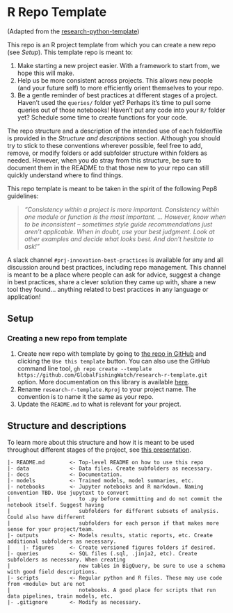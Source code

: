 
<!-- README.md is generated from README.Rmd. Please edit that file -->

# R Repo Template

(Adapted from the
[research-python-template](https://github.com/GlobalFishingWatch/research-python-template))

This repo is an R project template from which you can create a new repo
(see *Setup*). This template repo is meant to:

1.  Make starting a new project easier. With a framework to start from,
    we hope this will make.
2.  Help us be more consistent across projects. This allows new people
    (and your future self) to more efficiently orient themselves to your
    repo.
3.  Be a gentle reminder of best practices at different stages of a
    project. Haven’t used the `queries/` folder yet? Perhaps it’s time
    to pull some queries out of those notebooks! Haven’t put any code
    into your `R/` folder yet? Schedule some time to create functions
    for your code.

The repo structure and a description of the intended use of each
folder/file is provided in the *Structure and descriptions* section.
Although you should try to stick to these conventions wherever possible,
feel free to add, remove, or modify folders or add subfolder structure
within folders as needed. However, when you do stray from this
structure, be sure to document them in the README to that those new to
your repo can still quickly understand where to find things.

This repo template is meant to be taken in the spirit of the following
Pep8 guidelines:

> *“Consistency within a project is more important. Consistency within
> one module or function is the most important. … However, know when to
> be inconsistent – sometimes style guide recommendations just aren’t
> applicable. When in doubt, use your best judgment. Look at other
> examples and decide what looks best. And don’t hesitate to ask!”*

A slack channel `#prj-innovation-best-practices` is available for any
and all discussion around best practices, including repo management.
This channel is meant to be a place where people can ask for advice,
suggest a change in best practices, share a clever solution they came up
with, share a new tool they found… anything related to best practices in
any language or application!

## Setup

### Creating a new repo from template

1.  Create new repo with template by going to [the repo in
    GitHub](https://github.com/GlobalFishingWatch/research-r-template)
    and clicking the `Use this template` button. You can also use the
    GitHub command line tool,
    `gh repo create --template https://github.com/GlobalFishingWatch/research-r-template.git`
    option. More documentation on this library is available
    [here](https://cli.github.com/manual/gh_repo_create).
2.  Rename `research-r-template.Rproj` to your project name. The
    convention is to name it the same as your repo.
3.  Update the `README.md` to what is relevant for your project.

## Structure and descriptions

To learn more about this structure and how it is meant to be used
throughout different stages of the project, see [this
presentation](https://docs.google.com/presentation/d/1E51s4VhcLzCwN_v_yeOpaGLtNEF5fcZanlO1lRsmGiw/edit?usp=sharing).

    |- README.md        <- Top-level README on how to use this repo
    |- data             <- Data files. Create subfolders as necessary.
    |- docs             <- Documentation.
    |- models           <- Trained models, model summaries, etc.
    |- notebooks        <- Jupyter notebooks and R markdown. Naming convention TBD. Use jupytext to convert
    |                      to .py before committing and do not commit the notebook itself. Suggest having
    |                      subfolders for different subsets of analysis. Could also have different
    |                      subfolders for each person if that makes more sense for your project/team.
    |- outputs          <- Models results, static reports, etc. Create  additional subfolders as necessary.
    |    |- figures     <- Create versioned figures folders if desired.
    |- queries          <- SQL files (.sql, .jinja2, etc). Create subfolders as necessary. When creating
    |                      new tables in BigQuery, be sure to use a schema with good field descriptions.
    |- scripts          <- Regular python and R files. These may use code from <module> but are not
    |                      notebooks. A good place for scripts that run data pipelines, train models, etc.
    |- .gitignore       <- Modify as necessary.
